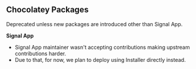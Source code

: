 ## Chocolatey Packages
Deprecated unless new packages are introduced other than Signal App.

**Signal App**  
- Signal App maintainer wasn't accepting contributions making upstream contributions harder.
- Due to that, for now, we plan to deploy using Installer directly instead.